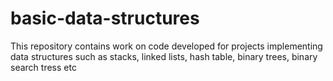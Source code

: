 # basic-data-structures
This repository contains work on code developed for projects implementing data structures such as stacks, linked lists, hash table, binary trees, binary search tress etc
